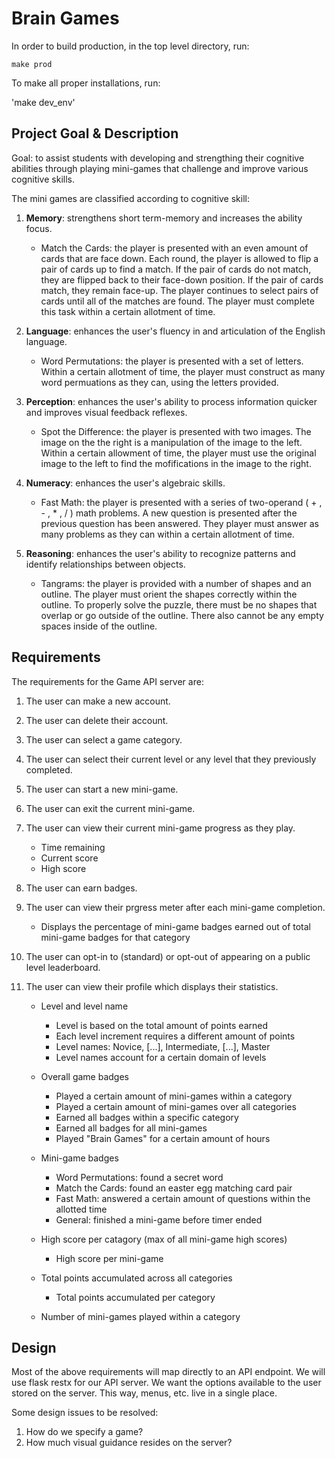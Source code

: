 # Brain Games

In order to build production, in the top level directory, run:

`make prod`

To make all proper installations, run:

'make dev_env'

## Project Goal & Description

Goal: to assist students with developing and strengthing their cognitive abilities through playing mini-games that challenge and improve various cognitive skills.

The mini games are classified according to cognitive skill:

1. **Memory**: strengthens short term-memory and increases the ability focus.
    - Match the Cards: the player is presented with an even amount of cards that are face down. 
    Each round, the player is allowed to flip a pair of cards up to find a match. If the pair of cards do not match, they are flipped back to their face-down position. If the pair of cards match, they remain face-up. The player continues to select pairs of cards until all of the matches are found. The player must complete this task within a certain allotment of time.

1. **Language**: enhances the user's fluency in and articulation of the English language.
    - Word Permutations: the player is presented with a set of letters. Within a certain allotment of time, the player must construct as many word permuations as they can, using the letters provided.

1. **Perception**: enhances the user's ability to process information quicker and improves visual feedback reflexes.
    - Spot the Difference: the player is presented with two images. The image on the the right is a manipulation of the image to the left. Within a certain allowment of time, the player must use the original image to the left to find the mofifications in the image to the right.

1. **Numeracy**: enhances the user's algebraic skills.
    - Fast Math: the player is presented with a series of two-operand ( + , - , * , / ) math problems. A new question is presented after the previous question has been answered. They player must answer as many problems as they can within a certain allotment of time.

1. **Reasoning**: enhances the user's ability to recognize patterns and identify relationships between objects.
    - Tangrams: the player is provided with a number of shapes and an outline. The player must orient the shapes correctly within the outline. To properly solve the puzzle, there must be no shapes that overlap or go outside of the outline. There also cannot be any empty spaces inside of the outline.

## Requirements

The requirements for the Game API server are:

1. The user can make a new account.

1. The user can delete their account.

1. The user can select a game category.

1. The user can select their current level or any level that they previously completed.

1. The user can start a new mini-game.

1. The user can exit the current mini-game.

1. The user can view their current mini-game progress as they play.
     - Time remaining
     - Current score
     - High score

1. The user can earn badges.

1. The user can view their prgress meter after each mini-game completion.
    - Displays the percentage of mini-game badges earned out of total mini-game badges for that category

1. The user can opt-in to (standard) or opt-out of appearing on a public level leaderboard.

1. The user can view their profile which displays their statistics.
    
    - Level and level name
        - Level is based on the total amount of points earned
        - Each level increment requires a different amount of points
        - Level names: Novice, [...], Intermediate, [...], Master
        - Level names account for a certain domain of levels

    - Overall game badges
        - Played a certain amount of mini-games within a category
        - Played a certain amount of mini-games over all categories
        - Earned all badges within a specific category
        - Earned all badges for all mini-games
        - Played "Brain Games" for a certain amount of hours

    - Mini-game badges
        - Word Permutations: found a secret word
        - Match the Cards: found an easter egg matching card pair
        - Fast Math: answered a certain amount of questions within the allotted time
        - General: finished a mini-game before timer ended

    - High score per catagory (max of all mini-game high scores)
        - High score per mini-game

    - Total points accumulated across all categories
        - Total points accumulated per category

    - Number of mini-games played within a category

## Design

Most of the above requirements will map directly to an API endpoint. We will use flask restx for our API server. We want the options available to the user stored on the server. This way, menus, etc. live in a single place.

Some design issues to be resolved:
1. How do we specify a game?
1. How much visual guidance resides on the server?
